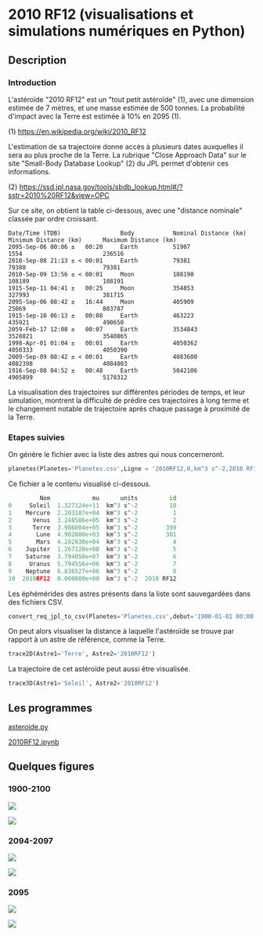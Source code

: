 # 2010 RF12 (visualisations et simulations numériques en Python)

## Description

### Introduction

L'astéroïde "2010 RF12" est un "tout petit astéroïde" (1), avec une dimension estimée de 7 mètres, et une masse estimée de 500 tonnes. La probabilité d'impact avec la Terre est estimée à 10% en 2095 (1).

(1) https://en.wikipedia.org/wiki/2010_RF12

L'estimation de sa trajectoire donne accès à plusieurs dates auxquelles il sera au plus proche de la Terre. La rubrique "Close Approach Data" sur le site "Small-Body Database Lookup" (2) du JPL permet d'obtenir ces informations.

(2) https://ssd.jpl.nasa.gov/tools/sbdb_lookup.html#/?sstr=2010%20RF12&view=OPC

Sur ce site, on obtient la table ci-dessous, avec une "distance nominale" classée par ordre croissant.
```
Date/Time (TDB)                 Body           Nominal Distance (km)    Minimum Distance (km)      Maximum Distance (km)
2095-Sep-06 00:06 ±   00:20     Earth          51907                    1554                       236516
2010-Sep-08 21:13 ± < 00:01     Earth          79381                    79380                      79381
2010-Sep-09 13:56 ± < 00:01     Moon           108190                   108189                     108191
1915-Sep-11 04:41 ±   00:25     Moon           354853                   327993                     381715
2095-Sep-06 08:42 ±   16:44     Moon           405909                   25069                      803787
1915-Sep-10 06:13 ±   00:08     Earth          463223                   435921                     490650
2059-Feb-17 12:08 ±   00:07     Earth          3534843                  3528821                    3540865
1998-Apr-01 01:04 ±   00:01     Earth          4050362                  4050333                    4050390
2009-Sep-09 08:42 ± < 00:01     Earth          4083600                  4082398                    4084803
1916-Sep-08 04:52 ±   00:48     Earth          5042106                  4905899                    5178312
```
La visualisation des trajectoires sur différentes périodes de temps, et leur simulation, montrent la difficulté de prédire ces trajectoires à long terme et le changement notable de trajectoire après chaque passage à proximité de la Terre.

### Etapes suivies

On génère le fichier avec la liste des astres qui nous concerneront.
```python
planetes(Planetes='Planetes.csv',Ligne = '2010RF12,0,km^3 s^-2,2010 RF12')
```

Ce fichier a le contenu visualisé ci-dessous.
```python
         Nom            mu      units         id
0     Soleil  1.327124e+11  km^3 s^-2         10
1    Mercure  2.203187e+04  km^3 s^-2          1
2      Venus  3.248586e+05  km^3 s^-2          2
3      Terre  3.986004e+05  km^3 s^-2        399
4       Lune  4.902800e+03  km^3 s^-2        301
5       Mars  4.282838e+04  km^3 s^-2          4
6    Jupiter  1.267128e+08  km^3 s^-2          5
7    Saturne  3.794058e+07  km^3 s^-2          6
8     Uranus  5.794556e+06  km^3 s^-2          7
9    Neptune  6.836527e+06  km^3 s^-2          8
10  2010RF12  0.000000e+00  km^3 s^-2  2010 RF12
```

Les éphémérides des astres présents dans la liste sont sauvegardées dans des fichiers CSV.
```python
convert_req_jpl_to_csv(Planetes='Planetes.csv',debut='1900-01-01 00:00:00',fin='2100-01-01 00:00:00',pas='1 days')
```

On peut alors visualiser la distance à laquelle l'astéroïde se trouve par rapport à un astre de référence, comme la Terre.
```python
trace2D(Astre1='Terre', Astre2='2010RF12')
```

La trajectoire de cet astéroïde peut aussi être visualisée.
```python
trace3D(Astre1='Soleil', Astre2='2010RF12')
```

## Les programmes

[asteroide.py](Code/asteroide.py)

[2010RF12.ipynb](Notebook/2010RF12.ipynb)

## Quelques figures

### 1900-2100

![](Data/1900_2d.png)

![](Data/1900_3d.png)

### 2094-2097

![](Data/2094_2d.png)

![](Data/2094_3d.png)

### 2095

![](Data/2095_09_2d.png)

![](Data/2095_09_3d.png)
